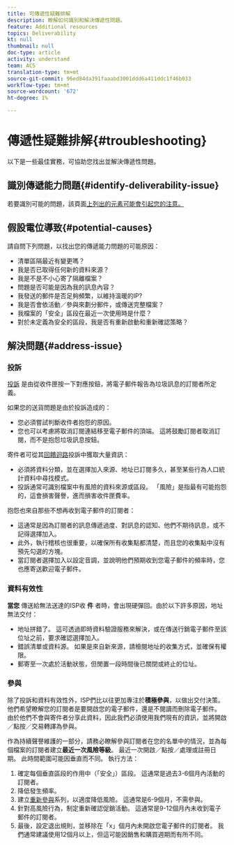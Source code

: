 ```yaml
---
title: 可傳遞性疑難排解
description: 瞭解如何識別和解決傳遞性問題。
feature: Additional resources
topics: Deliverability
kt: null
thumbnail: null
doc-type: article
activity: understand
team: ACS
translation-type: tm+mt
source-git-commit: 96ed84da391faaabd3001ddd6a411ddc1f46b033
workflow-type: tm+mt
source-wordcount: '672'
ht-degree: 1%

---
```



# 傳遞性疑難排解{#troubleshooting}

以下是一些最佳實務，可協助您找出並解決傳遞性問題。

## 識別傳遞能力問題{#identify-deliverability-issue}

若要識別可能的問題，該頁面[上列出的元素可能會引起您的注意。](/help/ongoing-monitoring.md)

<!--
Mailing or campaign metrics: unsubscribe, abuse complaint and/or bounce rates are higher than usual.
Subscriber activity: opens, clicks and/or transactions are lower than usual.
Seed accounts show filtered or non-delivered mailings.
-->

## 假設電位導致{#potential-causes}

請自問下列問題，以找出您的傳遞能力問題的可能原因：

* 清單區隔最近有變更嗎？
* 我是否已取得任何新的資料來源？
* 我是不是不小心寄了隔離檔案？
* 問題是否可能是因為我的訊息內容？
* 我發送的郵件是否足夠頻繁，以維持溫暖的IP?
* 我是否會依活動／參與來劃分郵件，或傳送完整檔案？
* 我檔案的「安全」區段在最近一次使用時是什麼？
* 對於未定義為安全的區段，我是否有重新啟動和重新確認策略？

## 解決問題{#address-issue}

### 投訴

[投訴](/help/metrics/complaints.md) 是由從收件匣按一下對應按鈕，將電子郵件報告為垃圾訊息的訂閱者所定義。

如果您的送貨問題是由於投訴造成的：
* 您必須嘗試判斷收件者抱怨的原因。
* 您也可以考慮將取消訂閱連結移至電子郵件的頂端。 這將鼓勵訂閱者取消訂閱，而不是抱怨垃圾訊息按鈕。

寄件者可從其[回饋迴路](/help/transition-process/infrastructure.md#feedback-loops)投訴中獲取大量資訊：
* 必須將資料分類，並在選擇加入來源、地址已訂閱多久，甚至某些行為人口統計資料中尋找模式。
* 投訴通常可識別檔案中有風險的資料來源或區段。 「風險」是指最有可能抱怨的，這會損害聲譽，進而損害收件匣費率。

抱怨也來自那些不想再收到電子郵件的訂閱者：
* 這通常是因為訂閱者的訊息傳遞過度、對訊息的認知、他們不期待訊息，或不記得選擇加入。
* 此外，執行稽核也很重要，以確保所有收集點都清楚，而且您的收集點中沒有預先勾選的方塊。
* 當訂閱者選擇加入以設定音調，並說明他們預期收到您電子郵件的頻率時，您也應寄送歡迎電子郵件。

### 資料有效性

**當您** 傳送給無法送達的ISP收 **件** 者時，會出現硬彈回。由於以下許多原因，地址無法交付：
* 地址拼錯了。 這可透過即時資料驗證服務來解決，或在傳送行銷電子郵件至該位址之前，要求確認選擇加入。
* 錯誤清單或資料源。 如果是來自新來源，請檢閱地址的收集方式，並確保有權限。
* 郵寄至一次處於活動狀態，但閒置一段時間後已關閉或終止的位址。

### 參與

除了投訴和資料有效性外，ISP們比以往更加專注於&#x200B;**積極參與**，以做出交付決策。 他們希望瞭解您的訂閱者是要開啟您的電子郵件，還是不閱讀而刪除電子郵件。 由於他們不會與寄件者分享此資料，因此我們必須使用我們現有的資訊，並將開啟／點按／交易轉譯為參與。

作為持續聲譽維護的一部分，請務必瞭解參與訂閱者在您的名單中的情況，並為每個檔案的訂閱者建立&#x200B;**最近一次風險等級**。 最近一次開啟／點按／處理或註冊日期。 此時間範圍可能因垂直而不同。 執行方法：

1. 確定每個垂直區段的作用中（「安全」）區段。 這通常是過去3-6個月內活動的訂閱者。
1. 降低發生頻率。
1. 建立[重新參與](/help/additional-resources/re-engagement.md)系列，以適度降低風險。 這通常是6-9個月，不需參與。
1. 針對高風險行為，制定重新確認促銷活動。 這通常是9-12個月內未收到電子郵件的訂閱者。
1. 最後，設定退出規則，並移除在「x」個月內未開啟您電子郵件的訂閱者。 我們通常建議使用12個月以上，但這可能因銷售和購買週期而有所不同。